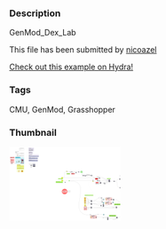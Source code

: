### Description 
GenMod_Dex_Lab

This file has been submitted by [nicoazel](https://github.com/nicoazel)

[Check out this example on Hydra!](http://hydrashare.github.io/hydra/viewer?owner=nicoazel&fork=hydra&id=GenMod_Dex_Lab)
### Tags 
CMU, GenMod, Grasshopper
### Thumbnail 
![Screenshot](https://raw.githubusercontent.com/nicoazel/hydra/master/GenMod_Dex_Lab/thumbnail.png)

